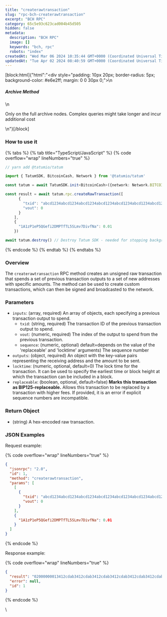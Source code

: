 ```yaml
---
title: "createrawtransaction"
slug: "rpc-bch-createrawtransaction"
excerpt: "BCH RPC"
category: 65c5e93c623cad004b45d505
hidden: false
metadata: 
  description: "BCH RPC"
  image: []
  keywords: "bch, rpc"
  robots: "index"
createdAt: "Wed Mar 06 2024 10:35:44 GMT+0000 (Coordinated Universal Time)"
updatedAt: "Tue Apr 02 2024 08:40:59 GMT+0000 (Coordinated Universal Time)"
---
```

[block:html]{"html":"<div style=\"padding: 10px 20px; border-radius: 5px; background-color: #e6e2ff; margin: 0 0 30px 0;\">\n  <h5>Archive Method</h5>\n  <p>Only on the full archive nodes. Complex queries might take longer and incur additional cost</p>\n</div>"}[/block]

### How to use it

{% tabs %}
{% tab title="TypeScript/JavaScript" %}
{% code overflow="wrap" lineNumbers="true" %}
```typescript
// yarn add @tatumio/tatum

import { TatumSDK, BitcoinCash, Network } from '@tatumio/tatum'

const tatum = await TatumSDK.init<BitcoinCash>({network: Network.BITCOIN_CASH})

const result = await tatum.rpc.createRawTransaction([
      {
        "txid": "abcd1234abcd1234abcd1234abcd1234abcd1234abcd1234abcd1234abcd1234",
        "vout": 0
      }
    ],
    {
      "1A1zP1eP5QGefi2DMPTfTL5SLmv7DivfNa": 0.01
    })

await tatum.destroy() // Destroy Tatum SDK - needed for stopping background jobs
```
{% endcode %}
{% endtab %}
{% endtabs %}

### Overview

The `createrawtransaction` RPC method creates an unsigned raw transaction that spends a set of previous transaction outputs to a set of new addresses with specific amounts. The method can be used to create custom transactions, which can then be signed and broadcasted to the network.

### Parameters

* `inputs`: (array, required) An array of objects, each specifying a previous transaction output to spend.
  * `txid`: (string, required) The transaction ID of the previous transaction output to spend.
  * `vout`: (numeric, required) The index of the output to spend from the previous transaction.
  * `sequence`: (numeric, optional) default=depends on the value of the 'replaceable' and 'locktime' arguments) The sequence number
* `outputs`: (object, required) An object with the key-value pairs representing the receiving address and the amount to be sent.
* `locktime`: (numeric, optional, default=0) The lock time for the transaction. It can be used to specify the earliest time or block height at which the transaction can be included in a block.
* `replaceable`: (boolean, optional, default=false) **Marks this transaction as BIP125-replaceable.** Allows this transaction to be replaced by a transaction with higher fees. If provided, it is an error if explicit sequence numbers are incompatible.

### Return Object

* (string) A hex-encoded raw transaction.

### JSON Examples

Request example:

{% code overflow="wrap" lineNumbers="true" %}
```json
{
  "jsonrpc": "2.0",
  "id": 1,
  "method": "createrawtransaction",
  "params": [
    [
      {
        "txid": "abcd1234abcd1234abcd1234abcd1234abcd1234abcd1234abcd1234abcd1234",
        "vout": 0
      }
    ],
    {
      "1A1zP1eP5QGefi2DMPTfTL5SLmv7DivfNa": 0.01
    }
  ]
}
```
{% endcode %}

Response example:

{% code overflow="wrap" lineNumbers="true" %}
```json
{
  "result": "02000000013412cdab3412cdab3412cdab3412cdab3412cdab3412cdab3412cdab3412cdab0000000000fdffffff0140420f00000000001976a91462e907b15cbf27d5425399ebf6f0fb50ebb88f1888ac00000000",
  "error": null,
  "id": 1
}

```
{% endcode %}

\
